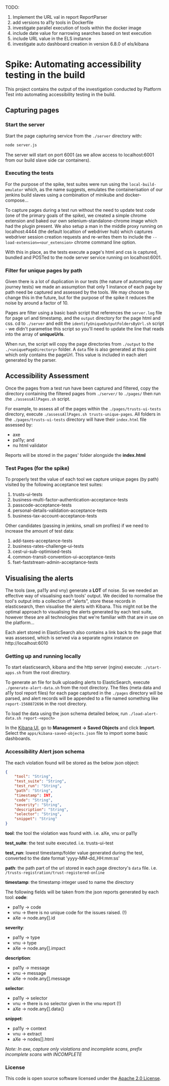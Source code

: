 
TODO:
1. Implement the URL val in report ReportParser
2. add versions to a11y tools in Dockerfile
3. investigate parallel execution of tools within the docker image
4. include date value for narrowing searches based on test execution
5. include URL value in the ELS instance
6. investigate auto dashboard creation in version 6.8.0 of els/kibana

# Spike: Automating accessibility testing in the build
This project contains the output of the investigation conducted by Platform Test into automating accessibility testing in the build.

## Capturing pages

### Start the server
Start the page capturing service from the `./server` directory with:
```bash
node server.js
```
The server will start on port 6001 (as we allow access to localhost:6001 from our build slave side car containers).

### Executing the tests
For the purpose of the spike, test suites were run using the `local-build-emulator` which, as the name suggests, emulates the containerisation of our jenkins build slaves using a combination of minikube and docker-compose...

To capture pages during a test run without the need to update test code (one of the primary goals of the spike), we created a simple chrome extension and baked our own selenium-standalone-chrome image which had the plugin present. We also setup a man in the middle proxy running on localhost:4444 (the default localtion of webdriver hub) which captures webdriver session creation requests and re-writes them to include the `--load-extension=<our_extension>` chrome command line option.

With this in place, as the tests execute a page's html and css is captured, bundled and POSTed to the node server service running on localhost:6001.

### Filter for unique pages by path
Given there is a lot of duplication in our tests (the nature of automating user journey tests) we made an assumption that only 1 instance of each page by path need be captured and assessed by the tools.  We may choose to change this in the future, but for the purpose of the spike it reduces the noise by around a factor of 10.

Pages are filter using a basic bash script that references the `server.log` file for page url and timestamp, and the `output` directory for the page html and css. cd to `./server` and edit the `identifyUniqueOutputFoldersByUrl.sh` script - we didn't parametise this script so you'll need to update the line that reads into the array of **uniqueUrls**.

When run, the script will copy the page directories from `./output` to the `./<uniquePageDirectory>` folder.  A `data` file is also generated at this point which only contains the pageUrl.  This value is included in each alert generated by the parser.

## Accessibility Assessment
Once the pages from a test run have been captured and filtered, copy the directory containing the filtered pages from `./server/` to `./pages/` then run the `./assessAllPages.sh` script.

For example, to assess all of the pages within the `./pages/trusts-ui-tests` directory, execute `./assessAllPages.sh trusts-unique-pages`.  All folders in the `./pages/trusts-ui-tests` directory will have their `index.html` file assessed by:
- axe
- pa11y; and
- nu html validator

Reports will be stored in the pages' folder alongside the **index.html**

### Test Pages (for the spike)
To properly test the value of each tool we capture unique pages (by path) visited by the following acceptance test suites:
1. trusts-ui-tests
1. business-multi-factor-authentication-acceptance-tests
1. passcode-acceptance-tests
1. personal-details-validation-acceptance-tests
1. business-tax-account-acceptance-tests

Other candidates (passing in jenkins, small sm profiles) if we need to increase the amount of test data:
1. add-taxes-acceptance-tests
1. business-rates-challenge-ui-tests
1. cest-ui-sub-optimised-tests
1. common-transit-convention-ui-acceptance-tests
1. fset-faststream-admin-acceptance-tests

## Visualising the alerts
The tools (axe, pa11y and vny) generate a **LOT** of noise.  So we needed an effective way of visualising each tools' output.  We decided to normalise the tool's output into a collection of "alerts", store these records in elasticsearch, then visualise the alerts with Kibana.  This might not be the optimal approach to visualising the alerts generated by each test suite, however these are all technologies that we're familiar with that are in use on the platform...

Each alert stored in ElasticSearch also contains a link back to the page that was assessed, which is served via a separate nginx instance on http://localhost:6010

### Getting up and running locally
To start elasticsearch, kibana and the http server (nginx) execute: `./start-apps.sh` from the root directory.

To generate an file for bulk uploading alerts to ElasticSearch, execute `./generate-alert-data.sh` from the root directory.  The files (meta data and a11y tool report files) for each page captured in the `./pages` directory will be parsed, and alert records will be appended to a file named something like `report-1560872696` in the root directory.

To load the data using the json schema detailed below, run `./load-alert-data.sh report-<epoch>`

In the [Kibana UI](http://localhost:5601/app/kibana#/management/kibana/objects?_g=()), go to **Management -> Saved Objects** and click **Import**.  Select the `apps/kibana-saved-objects.json` file to import some basic dashboards.

### Accessibility Alert json schema
The each violation found will be stored as the below json object:
```json
{
    "tool": "String",
    "test_suite": "String",
    "test_run": "String",
    "path": "String",
    "timestamp": INT,
    "code": "String",
    "severity": "String",
    "description": "String",
    "selector": "String",
    "snippet": "String"
}
```
**tool**: the tool the violation was found with.  i.e. aXe, vnu or pa11y

**test_suite**: the test suite executed.  i.e. trusts-ui-test

**test_run**: lowest timestamp/folder value generated during the test, converted to the date format 'yyyy-MM-dd_HH:mm:ss'

**path**: the path part of the url stored in each page directory's `data` file.  i.e. `/trusts-registration/trust-registered-online`

**timestamp**: the timestamp integer used to name the directory

The following fields will be taken from the json reports generated by each tool:
**code**:
- pa11y -> code
- vnu -> there is no unique code for the issues raised. (!)
- aXe -> node.any[].id

**severity**:
- pa11y -> type
- vnu -> type
- aXe -> node.any[].impact

**description**:
- pa11y -> message
- vnu -> message
- aXe -> node.any[].message

**selector**:
- pa11y -> selector
- vnu -> there is no selector given in the vnu report (!)
- aXe -> node.any[].data{}

**snippet**:
- pa11y -> context
- vnu -> extract
- aXe -> nodes[].html


*Note:  In axe, capture only violations and incomplete scans, prefix incomplete scans with INCOMPLETE*

### License

This code is open source software licensed under the [Apache 2.0 License]("http://www.apache.org/licenses/LICENSE-2.0.html").
